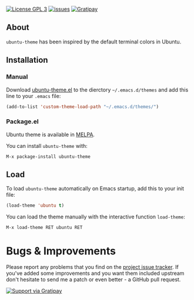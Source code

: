 [![License GPL 3](http://img.shields.io/badge/license-GPL3-red.svg?style=flat)](http://www.gnu.org/licenses/gpl-3.0.txt)
[![issues](http://img.shields.io/github/issues/rocher/ubuntu-theme.svg?style=flat)](https://github.com/rocher/ubuntu-theme/issues)
[![Gratipay](http://img.shields.io/gratipay/rocher.svg?style=flat)](https://www.gratipay.com/rocher/)


## About ##

`ubuntu-theme` has been inspired by the default terminal colors in Ubuntu.


## Installation ##

### Manual ###

Download
[ubuntu-theme.el](https://raw.githubusercontent.com/rocher/ubuntu-theme/master/ubuntu-theme.el)
to the dierctory `~/.emacs.d/themes` and add this line to your `.emacs` file:

```lisp
(add-to-list 'custom-theme-load-path "~/.emacs.d/themes/")
```

### Package.el ###

Ubuntu theme is available in [MELPA](http://melpa.org).

You can install `ubuntu-theme` with:

`M-x package-install ubuntu-theme`

## Load ##

To load `ubuntu-theme` automatically on Emacs startup, add this to your init
file:

```lisp
(load-theme 'ubuntu t)
```

You can load the theme manually with the interactive function `load-theme`:

`M-x load-theme RET ubuntu RET`


# Bugs & Improvements #

Please report any problems that you find on the
[project issue tracker](https://github.com/rocher/ubuntu-theme/issues). If
you've added some improvements and you want them included upstream don't
hesitate to send me a patch or even better - a GitHub pull
request.


[![Support via Gratipay](https://cdn.rawgit.com/gratipay/gratipay-badge/2.3.0/dist/gratipay.png)](https://gratipay.com/rocher/)
